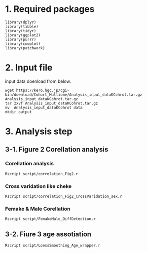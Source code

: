 

# 1. Required packages

```{r }
library(dplyr)
library(tibble)
library(tidyr)
library(ggplot2)
library(purrr)
library(cowplot)
library(patchwork)
```


# 2. Input file

input data doenload from below.

```
wget https://kero.hgc.jp/cgi-bin/download/Cohort_Multiome/Analysis_input_dataKCohrot.tar.gz
Analysis_input_dataKCohrot.tar.gz
tar zxvf Analysis_input_dataKCohrot.tar.gz
mv  Analysis_input_dataKCohrot data
mkdir output
```

# 3. Analysis step

## 3-1. Figure 2  Corellation analysis

### Corellation analysis

```{bash}
Rscript script/correlation_Fig2.r
```

### Cross varidation like cheke

```{bash}
Rscript script/correlation_Fig2_CrossVaridation_sex.r
```

### Femake &  Male Corellation

```{bash}
Rscript script/FemakeMale_DiffDetection.r
```

## 3-2. Fiure 3 age assotiation

```{bash}
Rscript script/LoessSmoothing_Age_wrapper.r
```



